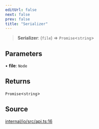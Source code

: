 ```yaml
---
editUrl: false
next: false
prev: false
title: "Serializer"
---
```


> **Serializer**: (`file`) => `Promise`\<`string`\>

## Parameters

• **file**: `Node`

## Returns

`Promise`\<`string`\>

## Source

[internal/io/src/api.ts:16](https://github.com/nodenogg-in/alpha-p2p/blob/d78065f/internal/io/src/api.ts#L16)
